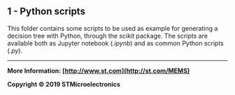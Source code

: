 ## 1 - Python scripts

This folder contains some scripts to be used as example for generating a decision tree with Python, through the *scikit* package. 
The scripts are available both as Jupyter notebook (*.ipynb*) and as common Python scripts (*.py*).

------

**More Information: [http://www.st.com](http://st.com/MEMS)**

**Copyright © 2019 STMicroelectronics**

